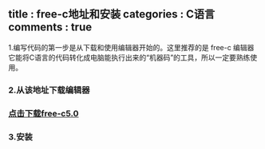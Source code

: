 title : free-c地址和安装
categories : C语言
comments : true
---

1.编写代码的第一步是从下载和使用编辑器开始的。这里推荐的是 free-c 编辑器
它能将C语言的代码转化成电脑能执行出来的“机器码”的工具，所以一定要熟练使用。

### 2.从该地址下载编辑器
### [点击下载free-c5.0](http://www.crsky.com/soft/8277.html)

### 3.安装



